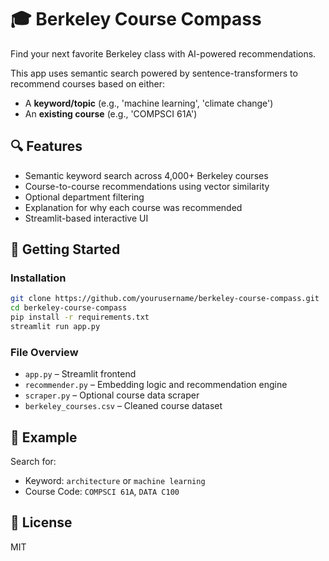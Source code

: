 # 🎓 Berkeley Course Compass

Find your next favorite Berkeley class with AI-powered recommendations.

This app uses semantic search powered by sentence-transformers to recommend courses based on either:
- A **keyword/topic** (e.g., 'machine learning', 'climate change')
- An **existing course** (e.g., 'COMPSCI 61A')

## 🔍 Features
- Semantic keyword search across 4,000+ Berkeley courses
- Course-to-course recommendations using vector similarity
- Optional department filtering
- Explanation for why each course was recommended
- Streamlit-based interactive UI

## 🚀 Getting Started

### Installation
```bash
git clone https://github.com/yourusername/berkeley-course-compass.git
cd berkeley-course-compass
pip install -r requirements.txt
streamlit run app.py
```

### File Overview
- `app.py` – Streamlit frontend
- `recommender.py` – Embedding logic and recommendation engine
- `scraper.py` – Optional course data scraper
- `berkeley_courses.csv` – Cleaned course dataset

## 🧠 Example
Search for:
- Keyword: `architecture` or `machine learning`
- Course Code: `COMPSCI 61A`, `DATA C100`

## 📜 License
MIT
